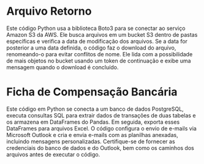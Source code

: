 # Arquivo Retorno 

Este código Python usa a biblioteca Boto3 para se conectar ao serviço Amazon S3 da AWS. Ele busca arquivos em um bucket S3 dentro de pastas específicas e verifica a data de modificação dos arquivos. Se a data for posterior a uma data definida, o código faz o download do arquivo, renomeando-o para evitar conflitos de nome. Ele lida com a possibilidade de mais objetos no bucket usando um token de continuação e exibe uma mensagem quando o download é concluído. 


# Ficha de Compensação Bancária

Este código em Python se conecta a um banco de dados PostgreSQL, executa consultas SQL para extrair dados de transações de duas tabelas e os armazena em DataFrames do Pandas. Em seguida, exporta esses DataFrames para arquivos Excel. O código configura o envio de e-mails via Microsoft Outlook e cria e envia e-mails com as planilhas anexadas, incluindo mensagens personalizadas. Certifique-se de fornecer as credenciais do banco de dados e do Outlook, bem como os caminhos dos arquivos antes de executar o código.